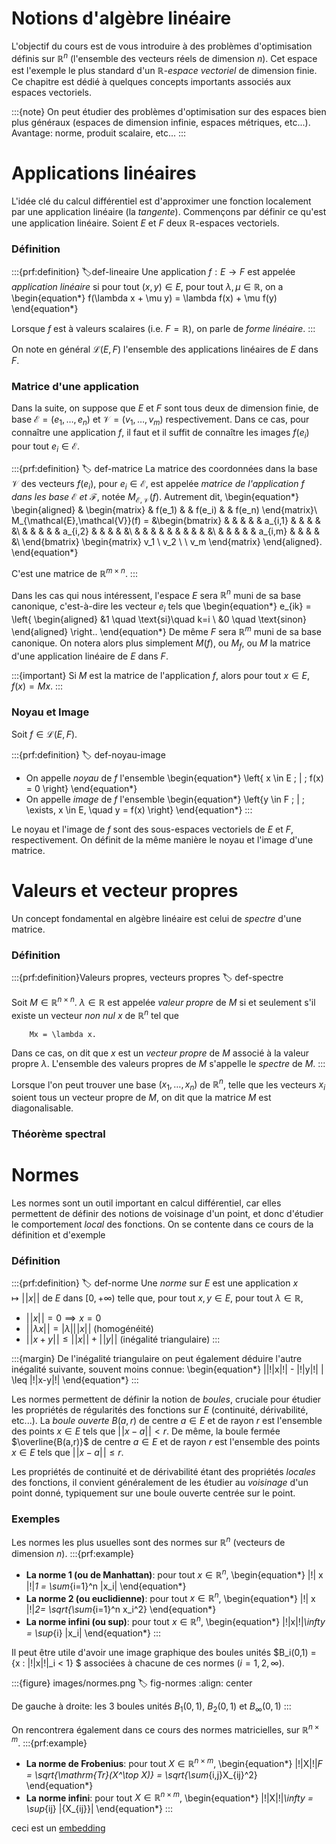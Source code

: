# Notions d'algèbre linéaire

L'objectif du cours est de vous introduire à des problèmes d'optimisation définis sur $\mathbb{R}^n$ (l'ensemble des vecteurs réels de dimension $n$). Cet espace est l'exemple le plus standard d'un *$\mathbb{R}$-espace vectoriel* de dimension finie. Ce chapitre est dédié à quelques concepts importants associés aux espaces vectoriels.

:::{note}
On peut étudier des problèmes d'optimisation sur des espaces bien plus généraux (espaces de dimension infinie, espaces métriques, etc...).  Avantage: norme, produit scalaire, etc...
:::


# Applications linéaires

L'idée clé du calcul différentiel est d'approximer une fonction localement par une application linéaire (la *tangente*). Commençons par définir ce qu'est une application linéaire.
Soient $E$ et $F$ deux $\mathbb{R}$-espaces vectoriels.

### Définition

:::{prf:definition}
:label:def-lineaire
Une application $f:E \to F$ est appelée *application linéaire* si pour tout $(x,y) \in E$, pour tout $\lambda,\mu \in \mathbb{R}$, on a
\begin{equation*}
    f(\lambda x + \mu y) = \lambda f(x) + \mu f(y)
\end{equation*}

Lorsque $f$ est à valeurs scalaires (i.e. $F = \mathbb{R}$), on parle de *forme linéaire*.
:::

On note en général $\mathcal{L}(E,F)$ l'ensemble des applications linéaires de $E$ dans $F$.

### Matrice d'une application

Dans la suite, on suppose que $E$ et $F$ sont tous deux de dimension finie, de base $\mathcal{E} = (e_1, \ldots, e_n)$ et $\mathcal{V} = (v_1,\ldots,v_m)$ respectivement. Dans ce cas, pour connaître une application $f$, il faut et il suffit de connaître les images $f(e_i)$ pour tout $e_i \in \mathcal{E}$.

:::{prf:definition}
:label: def-matrice
La matrice des coordonnées dans la base $\mathcal{V}$ des vecteurs $f(e_i)$, pour $e_i \in \mathcal{E}$, est appelée *matrice de l'application $f$ dans les base $\mathcal{E}$ et $\mathcal{F}$*, notée $M_{\mathcal{E},\mathcal{V}}(f)$. Autrement dit,
\begin{equation*}
    \begin{aligned}
        & \begin{matrix} & f(e_1) & & f(e_i) & & f(e_n) \end{matrix}\\
        M_{\mathcal{E},\mathcal{V}}(f) = &\begin{bmatrix}
                & & & & & a_{i,1} & & & & &\\
                & & & & & a_{i,2} & & & & &\\
                & & & & & & & & & &\\
                & & & & & a_{i,m} & & & & &\\
            \end{bmatrix}
        \begin{matrix} v_1 \\ v_2 \\ \\ v_m \end{matrix} 
    \end{aligned}.
\end{equation*}

C'est une matrice de $\mathbb{R}^{m \times n}$.
:::


Dans les cas qui nous intéressent, l'espace $E$ sera $\mathbb{R}^n$ muni de sa base canonique, c'est-à-dire les vecteur $e_i$ tels que
\begin{equation*}
    e_{ik} = \left\{ \begin{aligned} &1 \quad \text{si}\quad  k=i \\ &0 \quad \text{sinon} \end{aligned} \right..
\end{equation*}
De même $F$ sera $\mathbb{R}^m$ muni de sa base canonique. On notera alors plus simplement $M(f)$, ou $M_f$, ou $M$ la matrice d'une application linéaire de $E$ dans $F$. 

:::{important}
Si $M$ est la matrice de l'application $f$, alors pour tout $x \in E$, $f(x) = Mx$.
:::


### Noyau et Image

Soit $f \in \mathcal{L}(E,F)$.

:::{prf:definition}
:label: def-noyau-image
- On appelle *noyau* de $f$ l'ensemble
\begin{equation*}
    \left\{ x \in E \; | \; f(x) = 0 \right\}
\end{equation*}
- On appelle *image* de $f$ l'ensemble
\begin{equation*}
    \left\{y \in F \; | \; \exists\, x \in E, \quad y = f(x) \right\}
\end{equation*}
:::

Le noyau et l'image de $f$ sont des sous-espaces vectoriels de $E$ et $F$, respectivement. On définit de la même manière le noyau et l'image d'une matrice.

# Valeurs et vecteur propres

Un concept fondamental en algèbre linéaire est celui de *spectre* d'une matrice.

### Définition
:::{prf:definition}Valeurs propres, vecteurs propres
:label: def-spectre

Soit $M \in \mathbb{R}^{n \times n}$. $\lambda \in \mathbb{R}$ est appelée *valeur propre* de $M$ si et seulement s'il existe un vecteur *non nul* $x$ de $\mathbb{R}^n$ tel que
```{math}
    Mx = \lambda x.
```
Dans ce cas, on dit que $x$ est un *vecteur propre* de $M$ associé à la valeur propre $\lambda$. L'ensemble des valeurs propres de $M$ s'appelle le *spectre* de $M$.
:::

Lorsque l'on peut trouver une base $(x_1,\ldots,x_n)$ de $\mathbb{R}^n$, telle que les vecteurs $x_i$ soient tous un vecteur propre de $M$, on dit que la matrice $M$ est diagonalisable.

### Théorème spectral

# Normes

Les normes sont un outil important en calcul différentiel, car elles permettent de définir des notions de voisinage d'un point, et donc d'étudier le comportement *local* des fonctions. On se contente dans ce cours de la définition et d'exemple

### Définition
:::{prf:definition}
:label: def-norme
Une *norme* sur $E$ est une application $x \mapsto |\!| x |\!|$ de $E$ dans $[0,+\infty)$ telle que, pour tout $x,y \in E$, pour tout $\lambda \in \mathbb{R}$,
- $|\!| x |\!| = 0 \implies x = 0$
- $|\!| \lambda x |\!| = |\lambda| |\!| x|\!|$ (homogénéité)
- $|\!| x + y |\!| \leq |\!|x|\!| + |\!|y|\!|$ (inégalité triangulaire)
:::

:::{margin}
De l'inégalité triangulaire on peut également déduire l'autre inégalité suivante, souvent moins connue:
\begin{equation*}
    ||\!|x|\!| - |\!|y|\!| | \leq |\!|x-y|\!|
\end{equation*}
:::

Les normes permettent de définir la notion de *boules*, cruciale pour étudier les propriétés de régularités des fonctions sur $E$ (continuité, dérivabilité, etc...). La *boule ouverte* $B(a,r)$ de centre $a \in E$ et de rayon $r$ est l'ensemble des points $x \in E$ tels que $|\!|x-a|\!| < r$. De même, la boule fermée $\overline{B(a,r)}$ de centre $a\in E$ et de rayon $r$ est l'ensemble des points $x \in E$ tels que $|\!|x-a|\!| \leq r$.

Les propriétés de continuité et de dérivabilité étant des propriétés *locales* des fonctions, il convient généralement de les étudier au *voisinage* d'un point donné, typiquement sur une boule ouverte centrée sur le point.

### Exemples

Les normes les plus usuelles sont des normes sur $\mathbb{R}^n$ (vecteurs de dimension $n$).
:::{prf:example}
- **La norme $1$ (ou de Manhattan)**: pour tout $x \in \mathbb{R}^n$, 
\begin{equation*}
    |\!| x |\!|_1 = \sum_{i=1}^n |x_i|
\end{equation*}
- **La norme $2$ (ou euclidienne)**: pour tout $x \in \mathbb{R}^n$, 
\begin{equation*}
    |\!| x |\!|_2= \sqrt{\sum_{i=1}^n x_i^2}
\end{equation*}
- **La norme infini (ou sup)**: pour tout $x \in \mathbb{R}^n$,
\begin{equation*}
    |\!|x|\!|_\infty = \sup_{i} |x_i|
\end{equation*}
:::

Il peut être utile d'avoir une image graphique des boules unités $B_i(0,1) = \{x : |\!|x|\!|_i < 1\} $ associées à chacune de ces normes ($i=1,2,\infty$).

:::{figure} images/normes.png
:label: fig-normes
:align: center

De gauche à droite: les 3 boules unités $B_1(0,1)$, $B_2(0,1)$ et $B_\infty(0,1)$
:::

On rencontrera également dans ce cours des normes matricielles, sur $\mathbb{R}^{n\times m}$.
:::{prf:example}
- **La norme de Frobenius**: pour tout $X \in \mathbb{R}^{n\times m}$,
\begin{equation*}
    |\!|X|\!|_F = \sqrt{\mathrm{Tr}(X^\top X)} = \sqrt{\sum_{i,j}X_{ij}^2}
\end{equation*}
- **La norme infini**: pour tout $X \in \mathbb{R}^{n \times m}$,
\begin{equation*}
    |\!|X|\!|_\infty = \sup_{ij} |{X_{ij}}|
\end{equation*}
:::


ceci est un [embedding](#def-norme)
##
